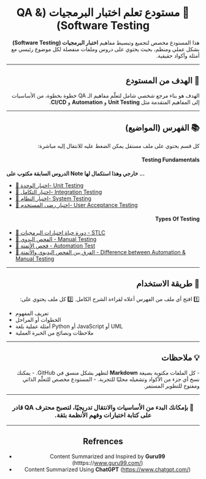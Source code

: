 <h1 align="center" dir="rtl">🧠 مستودع تعلم اختبار البرمجيات (QA & Software Testing)</h1>

<p dir="rtl" align="right">
هذا المستودع مخصص لتجميع وتبسيط مفاهيم <b>اختبار البرمجيات (Software Testing)</b> بشكل عملي ومنظم،  
بحيث يحتوي على دروس وملفات منفصلة لكل موضوع رئيسي مع أمثلة وأكواد حقيقية.
</p>

---

<h2 dir="rtl" align="right">🎯 الهدف من المستودع</h2>

<p dir="rtl" align="right">
الهدف هو بناء مرجع شخصي شامل لتعلّم مفاهيم الـ QA خطوة بخطوة،  
من الأساسيات إلى المفاهيم المتقدمة مثل <b>Unit Testing</b> و <b>Automation</b> و <b>CI/CD</b>.
</p>

---

<h2 dir="rtl" align="right">📚 الفهرس (المواضيع)</h2>

<p dir="rtl" align="right">
كل قسم يحتوي على ملف مستقل يمكن الضغط عليه للانتقال إليه مباشرة:
</p>

<h4 align="right";> Testing Fundamentals </h4>

**الدروس السابقة مكتوب على Note خارجي وهذا استكمال لها ...**
- [🔹 اختبار الوحدة- Unit Testing](./Unit_Testing_0_1.md)
- [🔹 اختبار التكامل- Integration Testing](./Integration_Testing_0_2.md)
- [🔹 اختبار النظام- System Testing](./System_Testing_0_3.md)
- [🔹 اختبار رضى المستخدم- User Acceptance Testing](./User_Acceptance_Testing_0_4.md)


<h4 align="right";> Types Of Testing </h4>

- [🔹 دورة حياة اختبارات البرمجيات - STLC](./STLC_1_0.md)
- [🔹 الفحص اليدوي - Manual Testing](./Manual_Testing_1_1.md)
- [🔹 فحص الأتمتة - Automation Test](./Automation_Testing_1_2.md)
- [🔹 الفرق بين الفحص اليديوي والأتمتة - Difference between Automation & Manual Testing](./Difference_between_Automation_&_Manual_Testing_1_3.md)





---

<h2 dir="rtl" align="right">🧩 طريقة الاستخدام</h2>

<p dir="rtl" align="right">
1️⃣ افتح أي ملف من الفهرس أعلاه لقراءة الشرح الكامل.  
2️⃣ كل ملف يحتوي على:
</p>

- تعريف المفهوم  
- الخطوات أو المراحل  
- أمثلة عملية بلغة Python أو JavaScript أو UML  
- ملاحظات ونصائح من الخبرة العملية  

---

<h2 dir="rtl" align="right">💡 ملاحظات</h2>

<p dir="rtl" align="right">
- كل الملفات مكتوبة بصيغة <b>Markdown</b> لتظهر بشكل منسق في GitHub.  
- يمكنك نسخ أي جزء من الأكواد وتشغيله محليًا للتجربة.  
- المستودع مخصص للتعلّم الذاتي ومفتوح للتطوير المستمر.
</p>

---

<h3 align="center" dir="rtl">🧱 بإمكانك البدء من الأساسيات والانتقال تدريجيًا، لتصبح محترف QA قادر على كتابة اختبارات وفهم الأنظمة بثقة.</h3>

---
<div align="center";>
  
  ## Refrences
  - Content Summarized and Inspired by **Guru99** (htttps://www.guru99.com/)
  - Content Summarized Using **ChatGPT** (https://www.chatgpt.com/) 
</div>
